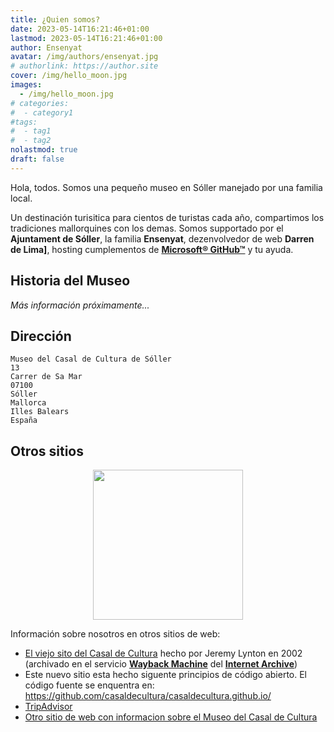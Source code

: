 ```yaml
---
title: ¿Quien somos?
date: 2023-05-14T16:21:46+01:00
lastmod: 2023-05-14T16:21:46+01:00
author: Ensenyat
avatar: /img/authors/ensenyat.jpg
# authorlink: https://author.site
cover: /img/hello_moon.jpg
images:
  - /img/hello_moon.jpg
# categories:
#  - category1
#tags:
#  - tag1
#  - tag2
nolastmod: true
draft: false
---
```


Hola, todos. Somos una pequeño museo en Sóller manejado por una familia local. 

<!--more-->

Un destinación turisitica para cientos de turistas cada año, compartimos los tradiciones mallorquines con los demas. Somos supportado por el **Ajuntament de Sóller**, la familia **Ensenyat**, dezenvolvedor de web **Darren de Lima]**, hosting cumplementos de **[Microsoft® GitHub™](https://github.com)** y tu ayuda.

## Historia del Museo
*Más información próximamente...*

## Dirección
```
Museo del Casal de Cultura de Sóller
13
Carrer de Sa Mar
07100 
Sóller
Mallorca
Illes Balears
España
```

## Otros sitios
<!-- raw HTML to place image and align to centre -->
<div style="text-align:center;">
<img src="/img/visitas_compressed.jpg" height="240" />
</div>

Información sobre nosotros en otros sitios de web:
- [El viejo sito del Casal de Cultura](https://web.archive.org/web/20160828074636/http://sollernet.com/casal/indexes.html) hecho por Jeremy Lynton en 2002 (archivado en el servicio **[Wayback Machine](https://es.wikipedia.org/wiki/Wayback_Machine)** del **[Internet Archive](https://es.wikipedia.org/wiki/Internet_Archive)**)
- Este nuevo sitio esta hecho siguente principios de código abierto. El código fuente se enquentra en:  https://github.com/casaldecultura/casaldecultura.github.io/
- [TripAdvisor](https://www.tripadvisor.es/Attraction_Review-g319794-d11663832-Reviews-Museu_del_Casal_de_Cultura-Soller_Majorca_Balearic_Islands.html)
- [Otro sitio de web con informacion sobre el Museo del Casal de Cultura](https://ajsoller.net/en/partnerships-companies-equipments-and-facilities/casal-de-cultura-museu-de-soller)
